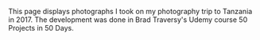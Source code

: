 This page displays photographs I took on my photography trip to Tanzania in 2017.
The development was done in Brad Traversy's Udemy course 50 Projects in 50 Days.
